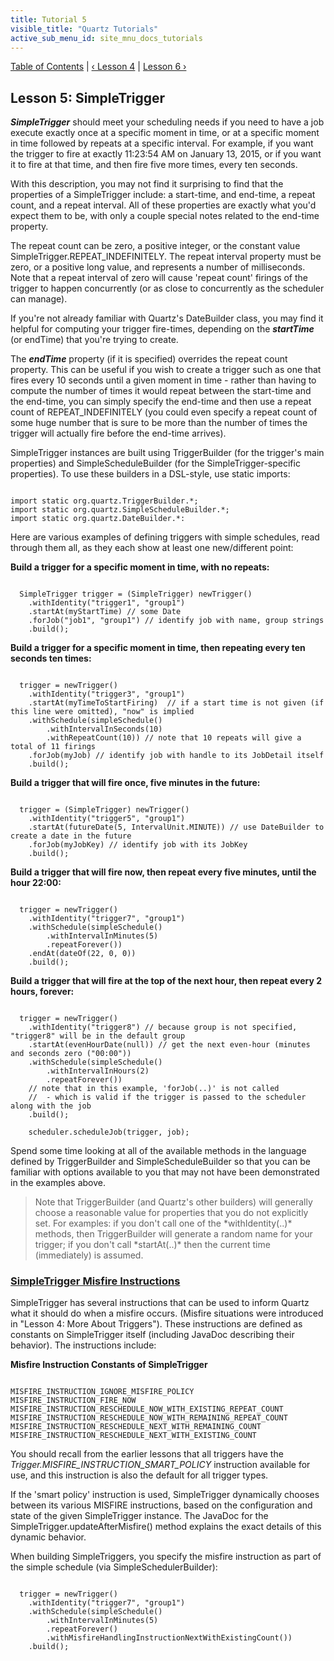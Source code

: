 ```yaml
---
title: Tutorial 5
visible_title: "Quartz Tutorials"
active_sub_menu_id: site_mnu_docs_tutorials
---
```

<div class="secNavPanel">
          <a href="./" title="Go to Tutorial Table of Contents">Table of Contents</a> |
          <a href="/documentation/quartz-2.2.x/tutorials/tutorial-lesson-04.html" title="Go to Lesson 4">&lsaquo;&nbsp;Lesson 4</a> |
          <a href="/documentation/quartz-2.2.x/tutorials/tutorial-lesson-06.html" title="Go to Lesson 6">Lesson 6&nbsp;&rsaquo;</a>
</div>

## Lesson 5: SimpleTrigger

***SimpleTrigger*** should meet your scheduling needs if you need to have a job execute exactly once at
a specific moment in time, or at a specific moment in time  followed by repeats at a specific interval.
For example, if you want the trigger to fire at exactly 11:23:54 AM on January 13, 2015, or if you want it to fire at
that time, and then fire five more times, every ten seconds.

With this description, you may not find it surprising to find that the properties of a SimpleTrigger include: a
start-time, and end-time, a repeat count, and a repeat interval. All of these properties are exactly what you'd expect
them to be, with only a couple special notes related to the end-time property.

The repeat count can be zero, a positive integer, or the constant value SimpleTrigger.REPEAT_INDEFINITELY. The
repeat interval property must be zero, or a positive long value, and represents a number of milliseconds. Note that a
repeat interval of zero will cause 'repeat count' firings of the trigger to happen concurrently (or as close to
concurrently as the scheduler can manage).

If you're not already familiar with Quartz's DateBuilder class, you may find it helpful for computing your
trigger fire-times, depending on the ***startTime*** (or endTime) that you're trying to create.

The ***endTime*** property (if it is specified) overrides the repeat count property. This can be useful
if you wish to create a trigger such as one that fires every 10 seconds until a given moment in time - rather than
having to compute the number of times it would repeat between the start-time and the end-time, you can simply specify
the end-time and then use a repeat count of REPEAT_INDEFINITELY (you could even specify a repeat count of some huge
number that is sure to be more than the number of times the trigger will actually fire before the end-time arrives).

SimpleTrigger instances are built using TriggerBuilder (for the trigger's main properties) and SimpleScheduleBuilder
(for the SimpleTrigger-specific properties).  To use these builders in a DSL-style, use static imports:


<pre class="prettyprint highlight"><code class="language-java" data-lang="java">
import static org.quartz.TriggerBuilder.*;
import static org.quartz.SimpleScheduleBuilder.*;
import static org.quartz.DateBuilder.*:
</code></pre>


Here are various examples of defining triggers with simple schedules, read through them all, as they each show
at least one new/different point:

**Build a trigger for a specific moment in time, with no repeats:**

<pre class="prettyprint highlight"><code class="language-java" data-lang="java">
  SimpleTrigger trigger = (SimpleTrigger) newTrigger()
    .withIdentity("trigger1", "group1")
    .startAt(myStartTime) // some Date
    .forJob("job1", "group1") // identify job with name, group strings
    .build();
</code></pre>

**Build a trigger for a specific moment in time, then repeating every ten seconds ten times:**

<pre class="prettyprint highlight"><code class="language-java" data-lang="java">
  trigger = newTrigger()
    .withIdentity("trigger3", "group1")
    .startAt(myTimeToStartFiring)  // if a start time is not given (if this line were omitted), "now" is implied
    .withSchedule(simpleSchedule()
        .withIntervalInSeconds(10)
        .withRepeatCount(10)) // note that 10 repeats will give a total of 11 firings
    .forJob(myJob) // identify job with handle to its JobDetail itself                   
    .build();
</code></pre>


**Build a trigger that will fire once, five minutes in the future:**

<pre class="prettyprint highlight"><code class="language-java" data-lang="java">
  trigger = (SimpleTrigger) newTrigger()
    .withIdentity("trigger5", "group1")
    .startAt(futureDate(5, IntervalUnit.MINUTE)) // use DateBuilder to create a date in the future
    .forJob(myJobKey) // identify job with its JobKey
    .build();
</code></pre>


**Build a trigger that will fire now, then repeat every five minutes, until the hour 22:00:**

<pre class="prettyprint highlight"><code class="language-java" data-lang="java">
  trigger = newTrigger()
    .withIdentity("trigger7", "group1")
    .withSchedule(simpleSchedule()
        .withIntervalInMinutes(5)
        .repeatForever())
    .endAt(dateOf(22, 0, 0))
    .build();
</code></pre>


**Build a trigger that will fire at the top of the next hour, then repeat every 2 hours, forever:**

<pre class="prettyprint highlight"><code class="language-java" data-lang="java">
  trigger = newTrigger()
    .withIdentity("trigger8") // because group is not specified, "trigger8" will be in the default group
    .startAt(evenHourDate(null)) // get the next even-hour (minutes and seconds zero ("00:00"))
    .withSchedule(simpleSchedule()
        .withIntervalInHours(2)
        .repeatForever())
    // note that in this example, 'forJob(..)' is not called
    //  - which is valid if the trigger is passed to the scheduler along with the job  
    .build();

    scheduler.scheduleJob(trigger, job);
</code></pre>


Spend some time looking at all of the available methods in the language defined by TriggerBuilder and
SimpleScheduleBuilder so that you can be familiar with options available to you that may not have been demonstrated
in the examples above.
<blockquote>
    Note that TriggerBuilder (and Quartz's other builders) will generally choose a reasonable value for properties
    that you do not explicitly set.  For examples: if you don't call one of the *withIdentity(..)* methods, then
    TriggerBuilder will generate a random name for your trigger; if you don't call *startAt(..)* then the current
    time (immediately) is assumed.
</blockquote>


### [SimpleTrigger Misfire Instructions](#TutorialLesson5-SimpleTriggerMisfireInstructions)

SimpleTrigger has several instructions that can be used to inform Quartz what it should do when a misfire occurs.
(Misfire situations were introduced in "Lesson 4: More About Triggers"). These instructions are defined
as constants on SimpleTrigger itself (including JavaDoc describing their behavior). The instructions include:

**Misfire Instruction Constants of SimpleTrigger**

<pre class="prettyprint highlight"><code class="language-java" data-lang="java">
MISFIRE_INSTRUCTION_IGNORE_MISFIRE_POLICY
MISFIRE_INSTRUCTION_FIRE_NOW
MISFIRE_INSTRUCTION_RESCHEDULE_NOW_WITH_EXISTING_REPEAT_COUNT
MISFIRE_INSTRUCTION_RESCHEDULE_NOW_WITH_REMAINING_REPEAT_COUNT
MISFIRE_INSTRUCTION_RESCHEDULE_NEXT_WITH_REMAINING_COUNT
MISFIRE_INSTRUCTION_RESCHEDULE_NEXT_WITH_EXISTING_COUNT
</code></pre>


You should recall from the earlier lessons that all triggers have the *Trigger.MISFIRE_INSTRUCTION_SMART_POLICY*
instruction available for use, and this instruction is also the default for all trigger types.

If the 'smart policy' instruction is used, SimpleTrigger dynamically chooses between its various MISFIRE
instructions, based on the configuration and state of the given SimpleTrigger instance. The JavaDoc for the
SimpleTrigger.updateAfterMisfire() method explains the exact details of this dynamic behavior.

When building SimpleTriggers, you specify the misfire instruction as part of the simple schedule
(via SimpleSchedulerBuilder):

<pre class="prettyprint highlight"><code class="language-java" data-lang="java">
  trigger = newTrigger()
    .withIdentity("trigger7", "group1")
    .withSchedule(simpleSchedule()
        .withIntervalInMinutes(5)
        .repeatForever()
        .withMisfireHandlingInstructionNextWithExistingCount())
    .build();
</code></pre>
